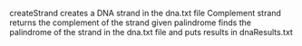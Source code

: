 createStrand creates a DNA strand in the dna.txt file
Complement strand returns the complement of the strand given
palindrome finds the palindrome of the strand in the dna.txt file and puts results in dnaResults.txt
